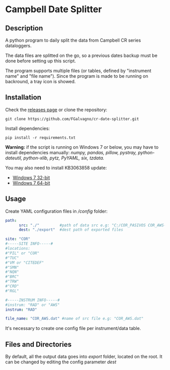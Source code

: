 # Campbell Date Splitter

## Description
A python program to daily split the data from Campbell CR series dataloggers. 

The data files are splitted on the go, so a previous dates backup must be done before setting up this script.

The program supports multiple files (or tables, defined by "instrument name" and "file name"). Since the program is made to be running on backround, a tray icon is showed.

## Installation
Check the [releases page](https://github.com/FGalvagno/cr-date-splitter/releases) or clone the repository: 
```
git clone https://github.com/FGalvagno/cr-date-splitter.git
```

Install dependencies: 
```
pip install -r requirements.txt
```

__Warning:__ if the script is running on Windows 7 or below, you may have to install dependencies manually: _numpy, pandas, pillow, pystray, python-dateutil, python-xlib, pytz, PyYAML, six, tzdata._ 

You may also need to install KB3063858 update:
- [Windows 7 32-bit](https://www.microsoft.com/en-us/download/details.aspx?id=47409)
- [Windows 7 64-bit](https://www.microsoft.com/en-us/download/details.aspx?id=47442)

## Usage
Create YAML configuration files in _/config_ folder:
```YAML
path: 
      src: "./"         #path of data src e.g: "C:/COR_PASIVOS COR_AWS-DATOS"
      dest: "./export"  #dest path of exported files

site: "COR" 
#-----SITE INFO-----#
#locations:
#"PIL" or "COR" 
#"TUC"
#"VM or "CITEDEF"
#"SMN"
#"NQN"
#"BRC"
#"TRW"
#"CRD"
#"RGL"

#-----INSTRUM INFO-----#
#instrum: "RAD" or "AWS"
instrum: "RAD"

file_name: "COR_AWS.dat" #name of src file e.g: "COR_AWS.dat"

```
It's necessary to create one config file per instrument/data table.

## Files and Directories
By default, all the output data goes into _export_ folder, located on the root. It can be changed by editing the config parameter _dest_ 

